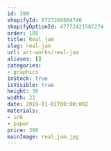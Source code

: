 ```yaml
---
id: 399
shopifyId: 8723260604746
shopifyOptionId: 47772421587274
order: 185
title: Real jam
slug: real-jam
url: art-works/real-jam
aliases: []
categories:
- graphics
inStock: true
isVisible: true
height: 30
width: 21
date: 2019-01-01T00:00:00Z
materials:
- ink
- paper
price: 300
mainImage: real_jam.jpg
---
```

